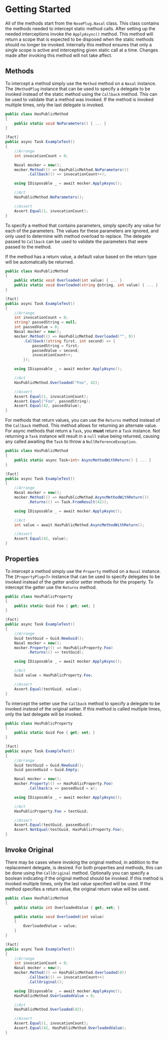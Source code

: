 # Getting Started

All of the methods start from the `NosePlug.Nasal` class. This class contains the methods needed to intercept static method calls. After setting up the needed interceptions invoke the `ApplyAsync()` method. This method will return a scope that is expected to be disposed when the static methods should no longer be invoked. Internally this method ensures that only a single scope is active and intercepting given static call at a time. Changes made after invoking this method will not take affect.

## Methods

To intercept a method simply use the `Method` method on a `Nasal` instance. The `IMethodPlug` instance that can be used to specify a delegate to be invoked instead of the static method using the `Callback` method. This can be used to validate that a method was invoked. If the method is invoked multiple times, only the last delegate is invoked.

```C#
public class HasPublicMethod
{
    public static void NoParameters() { ... }
}

[Fact]
public async Task ExampleTest()
{
    //Arrange
    int invocationCount = 0;

    Nasal mocker = new();
    mocker.Method(() => HasPublicMethod.NoParameters())
          .Callback(() => invocationCount++);

    using IDisposable _ = await mocker.ApplyAsync();

    //Act
    HasPublicMethod.NoParameters();

    //Assert
    Assert.Equal(1, invocationCount);
}
```

To specify a method that contains parameters, simply specify any value for each of the parameters. The values for these parameters are ignored, and only used to determine with method overload to replace. The delegate passed to `Callback` can be used to validate the parameters that were passed to the method.

If the method has a return value, a default value based on the return type will be automatically be returned.

```C#
public class HasPublicMethod
{
    public static void Overloaded(int value) { ... }
    public static void Overloaded(string @string, int value) { ... }
}

[Fact]
public async Task ExampleTest()
{
    //Arrange
    int invocationCount = 0;
    string? passedString = null;
    int passedValue = 0;
    Nasal mocker = new();
    mocker.Method(() => HasPublicMethod.Overloaded("", 0))
        .Callback((string first, int second) => {
            passedString = first;
            passedValue = second;
            invocationCount++;
        });

    using IDisposable _ = await mocker.ApplyAsync();

    //Act
    HasPublicMethod.Overloaded("Foo", 42);

    //Assert
    Assert.Equal(1, invocationCount);
    Assert.Equal("Foo", passedString);
    Assert.Equal(42, passedValue);
}
```

For methods that return values, you can use the `Returns` method instead of the `Callback` method. This method allows for returning an alternate value. For async methods that return a `Task`, you **must** return a `Task` instance. Not returning a `Task` instance will result in a `null` value being returned, causing any called awaiting the `Task` to throw a `NullReferenceException`. 

```C#
public class HasPublicMethod
{
    public static async Task<int> AsyncMethodWithReturn() { ... }
}

[Fact]
public async Task ExampleTest()
{
    //Arrange
    Nasal mocker = new();
    mocker.Method(() => HasPublicMethod.AsyncMethodWithReturn())
          .Returns(() => Task.FromResult(42));

    using IDisposable _ = await mocker.ApplyAsync();

    //Act
    int value = await HasPublicMethod.AsyncMethodWithReturn();

    //Assert
    Assert.Equal(42, value);
}
```

## Properties

To intercept a method simply use the `Property` method on a `Nasal` instance. The `IPropertyPlug<T>` instance that can be used to specify delegates to be invoked instead of the getter and/or setter methods for the property. To intercept the getter use the `Returns` method.  

```C#
public class HasPublicProperty
{
    public static Guid Foo { get; set; }
}

[Fact]
public async Task ExampleTest()
{
    //Arrange
    Guid testGuid = Guid.NewGuid();
    Nasal mocker = new();
    mocker.Property(() => HasPublicProperty.Foo)
          .Returns(() => testGuid);

    using IDisposable _ = await mocker.ApplyAsync();

    //Act
    Guid value = HasPublicProperty.Foo;

    //Assert
    Assert.Equal(testGuid, value);
}
```

To intercept the setter use the `Callback` method to specify a delegate to be invoked *instead* of the original setter. If this method is called multiple times, only the last delegate will be invoked.

```C#
public class HasPublicProperty
{
    public static Guid Foo { get; set; }
}

[Fact]
public async Task ExampleTest()
{
    //Arrange
    Guid testGuid = Guid.NewGuid();
    Guid passedGuid = Guid.Empty;

    Nasal mocker = new();
    mocker.Property(() => HasPublicProperty.Foo)
          .Callback(x => passedGuid = x);

    using IDisposable _ = await mocker.ApplyAsync();

    //Act
    HasPublicProperty.Foo = testGuid;

    //Assert
    Assert.Equal(testGuid, passedGuid);
    Assert.NotEqual(testGuid, HasPublicProperty.Foo);
}
```

## Invoke Original

There may be cases where invoking the original method, in addition to the replacement delegate, is desired. For both properties and methods, this can be done using the `CallOriginal` method. Optionally you can specify a boolean indicating if the original method should be invoked. If this method is invoked multiple times, only the last value specified will be used. If the method specifies a return value, the original return value will be used.

```C#
public class HasPublicMethod
{
    public static int OverloadedValue { get; set; }

    public static void Overloaded(int value)
    {
        OverloadedValue = value;
    }
}

[Fact]
public async Task ExampleTest()
{
    //Arrange
    int invocationCount = 0;
    Nasal mocker = new();
    mocker.Method(() => HasPublicMethod.Overloaded(0))
          .Callback(() => invocationCount++)
          .CallOriginal();

    using IDisposable _ = await mocker.ApplyAsync();
    HasPublicMethod.OverloadedValue = 0;

    //Act
    HasPublicMethod.Overloaded(42);

    //Assert
    Assert.Equal(1, invocationCount);
    Assert.Equal(42, HasPublicMethod.OverloadedValue);
}
```

